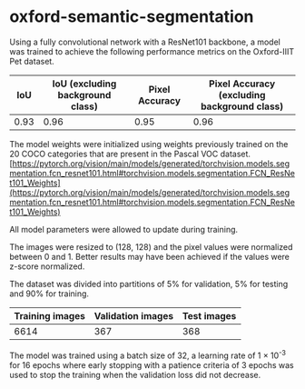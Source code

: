 # oxford-semantic-segmentation
Using a fully convolutional network with a ResNet101 backbone, a model was trained to achieve the following performance metrics on the Oxford-IIIT Pet dataset.

| IoU  | IoU (excluding background class) | Pixel Accuracy | Pixel Accuracy (excluding background class) |
| ---- | -------------------------------- | -------------- | ------------------------------------------- |
| 0.93 | 0.96                             | 0.95           | 0.96                                        |

The model weights were initialized using weights previously trained on the 20 COCO categories that are present in the Pascal VOC dataset. [https://pytorch.org/vision/main/models/generated/torchvision.models.segmentation.fcn_resnet101.html#torchvision.models.segmentation.FCN_ResNet101_Weights](https://pytorch.org/vision/main/models/generated/torchvision.models.segmentation.fcn_resnet101.html#torchvision.models.segmentation.FCN_ResNet101_Weights)

All model parameters were allowed to update during training.

The images were resized to (128, 128) and the pixel values were normalized between 0 and 1. Better results may have been achieved if the values were z-score normalized.

The dataset was divided into partitions of 5% for validation, 5% for testing and 90% for training.

| Training images | Validation images | Test images | 
| --------------- | ----------------- | ----------- |
| 6614            | 367               | 368         |

The model was trained using a batch size of 32, a learning rate of 1 × 10<sup>-3</sup> for 16 epochs where early stopping with a patience criteria of 3 epochs was used to stop the training when the validation loss did not decrease.
